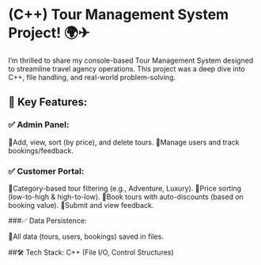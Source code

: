 # (C++) Tour Management System Project! 🌍✈

I’m thrilled to share my console-based Tour Management System designed to streamline travel agency operations. This project was a deep dive into C++, file handling, and real-world problem-solving.

## 🚀 Key Features:
 ### ✅ Admin Panel:

🔹Add, view, sort (by price), and delete tours.
🔹Manage users and track bookings/feedback.

### ✅ Customer Portal:

🔹Category-based tour filtering (e.g., Adventure, Luxury).
🔹Price sorting (low-to-high & high-to-low).
🔹Book tours with auto-discounts (based on booking value).
🔹Submit and view feedback.

###✅ Data Persistence:

🔹All data (tours, users, bookings) saved in files.

##🛠 Tech Stack:
C++ (File I/O, Control Structures)
